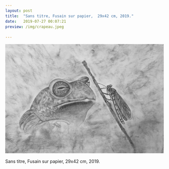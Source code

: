 ```yaml
---
layout: post
title:  "Sans titre, Fusain sur papier,  29x42 cm, 2019."
date:   2019-07-27 00:07:21
preview: /img/crapeau.jpeg

---
```


![Picture 1](/img/crapeau.jpeg) 


Sans titre, Fusain sur papier,  29x42 cm, 2019.
